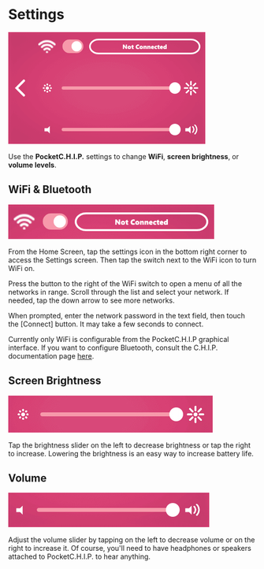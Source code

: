 # Settings

![settings](images/bright.png)

Use the **PocketC.H.I.P.** settings to change **WiFi**, **screen brightness**, or **volume levels**. 

## WiFi & Bluetooth
![wifi settings](images/wifi-setting.jpg)

From the Home Screen, tap the settings icon in the bottom right corner to access the Settings screen. Then tap the switch next to the WiFi icon to turn WiFi on. 

Press the button to the right of the WiFi switch to open a menu of all the networks in range. Scroll through the list and select your network. If needed, tap the down arrow to see more networks.


When prompted, enter the network password in the text field, then touch the [Connect] button. It may take a few seconds to connect.

Currently only WiFi is configurable from the PocketC.H.I.P graphical interface. If you want to configure Bluetooth, consult the C.H.I.P. documentation page [here](http://docs.getchip.com).

## Screen Brightness
![brightness](images/brightness.jpg)

Tap the brightness slider on the left to decrease brightness or tap the right to increase. Lowering the brightness is an easy way to increase battery life.

## Volume
![volume](images/volume.jpg)

Adjust the volume slider by tapping on the left to decrease volume or on the right to increase it. Of course, you'll need to have headphones or speakers attached to PocketC.H.I.P. to hear anything.
